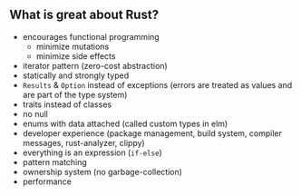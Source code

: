 ## What is great about Rust?
* encourages functional programming
    * minimize mutations
    * minimize side effects
* iterator pattern (zero-cost abstraction)
* statically and strongly typed
* `Results` & `Option` instead of exceptions (errors are treated as values and are part of the type system)
* traits instead of classes
* no null
* enums with data attached (called custom types in elm)
* developer experience (package management, build system, compiler messages, rust-analyzer, clippy)
* everything is an expression (`if-else`)
* pattern matching
* ownership system (no garbage-collection)
* performance 

